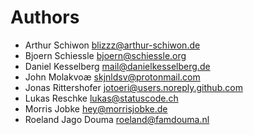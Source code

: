 <!--
  - SPDX-FileCopyrightText: 2024 Nextcloud GmbH and Nextcloud contributors
  - SPDX-License-Identifier: CC0-1.0
-->
# Authors

- Arthur Schiwon <blizzz@arthur-schiwon.de>
- Bjoern Schiessle <bjoern@schiessle.org>
- Daniel Kesselberg <mail@danielkesselberg.de>
- John Molakvoæ <skjnldsv@protonmail.com>
- Jonas Rittershofer <jotoeri@users.noreply.github.com>
- Lukas Reschke <lukas@statuscode.ch>
- Morris Jobke <hey@morrisjobke.de>
- Roeland Jago Douma <roeland@famdouma.nl>
